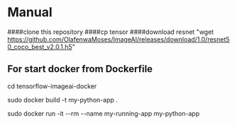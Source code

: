 # Manual

####clone this repository
####cp tensor
####download resnet "wget https://github.com/OlafenwaMoses/ImageAI/releases/download/1.0/resnet50_coco_best_v2.0.1.h5"

## For start docker from Dockerfile
cd tensorflow-imageai-docker

sudo docker build -t my-python-app .

sudo docker run -it --rm --name my-running-app my-python-app
